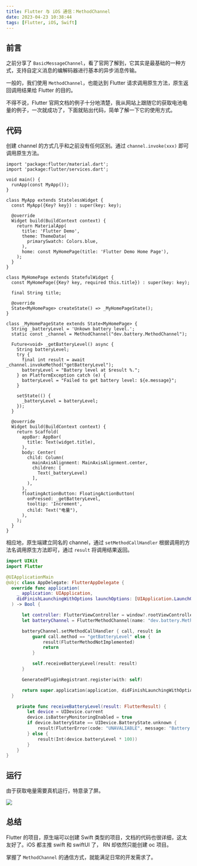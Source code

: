 ```yaml
---
title: Flutter 与 iOS 通信：MethodChannel
date: 2023-04-23 10:38:44
tags: [Flutter, iOS, Swift]
---
```


## 前言

之前分享了 `BasicMessageChannel`，看了官网了解到，它其实是最基础的一种方式，支持自定义消息的编解码器进行基本的异步消息传输。

一般的，我们使用 `MethodChannel`，也能达到 Flutter 请求调用原生方法，原生返回调用结果给 Flutter 的目的。

不得不说，Flutter 官网文档的例子十分地清楚，我从网站上跟随它的获取电池电量的例子，一次就成功了，下面就贴出代码，简单了解一下它的使用方式。


## 代码

创建 channel 的方式几乎和之前没有任何区别。通过 `channel.invoke(xxx)` 即可调用原生方法。

```flutter
import 'package:flutter/material.dart';
import 'package:flutter/services.dart';

void main() {
  runApp(const MyApp());
}

class MyApp extends StatelessWidget {
  const MyApp({Key? key}) : super(key: key);

  @override
  Widget build(BuildContext context) {
    return MaterialApp(
      title: 'Flutter Demo',
      theme: ThemeData(
        primarySwatch: Colors.blue,
      ),
      home: const MyHomePage(title: 'Flutter Demo Home Page'),
    );
  }
}

class MyHomePage extends StatefulWidget {
  const MyHomePage({Key? key, required this.title}) : super(key: key);

  final String title;

  @override
  State<MyHomePage> createState() => _MyHomePageState();
}

class _MyHomePageState extends State<MyHomePage> {
  String _batteryLevel = 'Unkown battery level.';
  static const _channel = MethodChannel("dev.battery.MethodChannel");

  Future<void> _getBatteryLevel() async {
    String batteryLevel;
    try {
      final int result = await _channel.invokeMethod("getBatteryLevel");
      batteryLevel = "Battery level at $result %.";
    } on PlatformException catch (e) {
      batteryLevel = "Failed to get battery level: ${e.message}";
    }

    setState(() {
      _batteryLevel = batteryLevel;
    });
  }

  @override
  Widget build(BuildContext context) {
    return Scaffold(
      appBar: AppBar(
        title: Text(widget.title),
      ),
      body: Center(
        child: Column(
          mainAxisAlignment: MainAxisAlignment.center,
          children: [
            Text(_batteryLevel)
          ],
        ),
      ),
      floatingActionButton: FloatingActionButton(
        onPressed: _getBatteryLevel,
        tooltip: 'Increment',
        child: Text("电量"),
      ),
    );
  }
}
```

相应地，原生端建立同名的 channel，通过 `setMethodCallHandler` 根据调用的方法名调用原生方法即可，通过 `result` 将调用结果返回。

```swift
import UIKit
import Flutter

@UIApplicationMain
@objc class AppDelegate: FlutterAppDelegate {
  override func application(
    _ application: UIApplication,
    didFinishLaunchingWithOptions launchOptions: [UIApplication.LaunchOptionsKey: Any]?
  ) -> Bool {

      let controller: FlutterViewController = window?.rootViewController as! FlutterViewController
      let batteryChannel = FlutterMethodChannel(name: "dev.battery.MethodChannel", binaryMessenger: controller.binaryMessenger)

      batteryChannel.setMethodCallHandler { call, result in
          guard call.method == "getBatteryLevel" else {
              result(FlutterMethodNotImplemented)
              return
          }

          self.receiveBatteryLevel(result: result)
      }

      GeneratedPluginRegistrant.register(with: self)

      return super.application(application, didFinishLaunchingWithOptions: launchOptions)
  }

    private func receiveBatteryLevel(result: FlutterResult) {
        let device = UIDevice.current
        device.isBatteryMonitoringEnabled = true
        if device.batteryState == UIDevice.BatteryState.unknown {
            result(FlutterError(code: "UNAVALIABLE", message: "Battery level not available.", details: nil))
        } else {
            result(Int(device.batteryLevel * 100))
        }
    }
}
```

## 运行

由于获取电量需要真机运行，特意录了屏。

![](//resources/2023-04/08.gif)


## 总结

Flutter 的项目，原生端可以创建 Swift 类型的项目，文档的代码也很详细，这太友好了。iOS 都主推 swift 和 swiftUI 了， RN 却依然只能创建 oc 项目。

掌握了 `MethodChannel` 的通信方式，就能满足日常的开发需求了。
